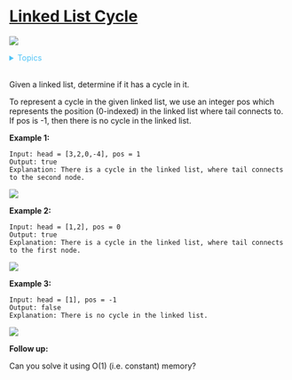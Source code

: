 # [Linked List Cycle](https://leetcode-cn.com/problems/linked-list-cycle/)

![](https://img.shields.io/badge/Difficulty-Easy-green.svg)

<details>

<summary style="color:#4FC3F7">Topics</summary>

* [`Linked List`](https://leetcode.com/tag/linked-list/)

* [`Two Pointerss`](https://leetcode.com/tag/two-pointers/)

</details>

<br />

Given a linked list, determine if it has a cycle in it.

To represent a cycle in the given linked list, we use an integer pos which represents the position (0-indexed) in the linked list where tail connects to. If pos is -1, then there is no cycle in the linked list.

**Example 1:**

```
Input: head = [3,2,0,-4], pos = 1
Output: true
Explanation: There is a cycle in the linked list, where tail connects to the second node.
```

![](https://assets.leetcode.com/uploads/2018/12/07/circularlinkedlist.png)

**Example 2:**

```
Input: head = [1,2], pos = 0
Output: true
Explanation: There is a cycle in the linked list, where tail connects to the first node.
```

![](https://assets.leetcode.com/uploads/2018/12/07/circularlinkedlist_test2.png)


**Example 3:**

```
Input: head = [1], pos = -1
Output: false
Explanation: There is no cycle in the linked list.
```

![](https://assets.leetcode.com/uploads/2018/12/07/circularlinkedlist_test3.png)
 

**Follow up:**

Can you solve it using O(1) (i.e. constant) memory?